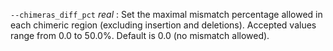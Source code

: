 `--chimeras_diff_pct` *real*
: Set the maximal mismatch percentage allowed in each chimeric region
  (excluding insertion and deletions). Accepted values range from 0.0
  to 50.0%. Default is 0.0 (no mismatch allowed).
